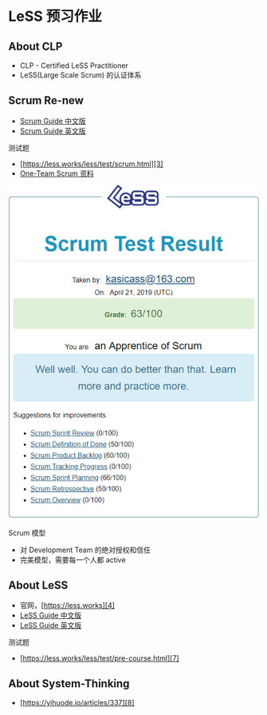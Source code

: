 # LeSS 预习作业


## About CLP

 * CLP - Certified LeSS Practitioner
 * LeSS(Large Scale Scrum) 的认证体系


## Scrum Re-new

 * [Scrum Guide 中文版][1]
 * [Scrum Guide 英文版][2] 

测试题

 * [https://less.works/less/test/scrum.html][3]
 * [One-Team Scrum 资料][9]

![](images/2019_03_31_less_preview_homework/scrum-testing.png)

Scrum 模型

 * 对 Development Team 的绝对授权和信任
 * 完美模型，需要每一个人都 active


## About LeSS

 * 官网，[https://less.works][4]
 * [LeSS Guide 中文版][5]
 * [LeSS Guide 英文版][6]

测试题

 * [https://less.works/less/test/pre-course.html][7]


## About System-Thinking

 * [https://yihuode.io/articles/337][8]


[1]:https://www.scrumguides.org/docs/scrumguide/v2017/2017-Scrum-Guide-Chinese-Simplified.pdf
[2]:https://www.scrumguides.org/docs/scrumguide/v2017/2017-Scrum-Guide-US.pdf
[3]:https://less.works/less/test/scrum.html
[4]:https://less.works
[5]:https://less.works/zh-CN/less/rules/index.html
[6]:https://less.works/less/rules/index.html
[7]:https://less.works/less/test/pre-course.html
[8]:https://yihuode.io/articles/337
[9]:https://less.works/less/scrum/overview.html

